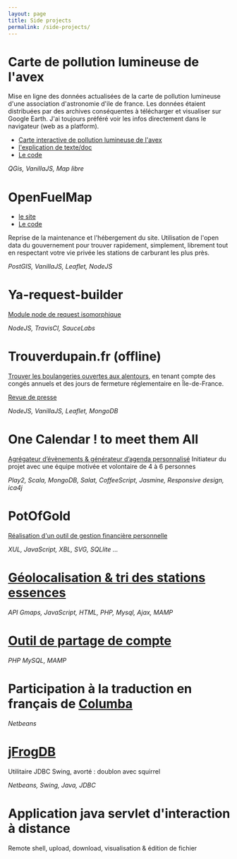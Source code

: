```yaml
---
layout: page
title: Side projects
permalink: /side-projects/
---
```

# Carte de pollution lumineuse de l'avex
Mise en ligne des données actualisées de la carte de pollution lumineuse d'une association d'astronomie d'ile de france. Les données étaient distribuées par des archives conséquentes à télécharger et visualiser sur Google Earth. J'ai toujours préféré voir les infos directement dans le navigateur (web as a platform).
 - [Carte interactive de pollution lumineuse de l'avex](https://avex-asso.org/dossiers/2024-nav) 
 - [l'explication de texte/doc](https://www.avex-asso.org/dossiers/wordpress/la-pollution-lumineuse-light-pollution/carte-dynamique-et-interactives-de-la-pollution-lumineuse) 
 - [Le code](https://framagit.org/wadouk/avex-pl)

_QGis, VanillaJS, Map libre_

# OpenFuelMap
 - [le site](https://openfuelmap.net) 
 - [Le code](https://framagit.org/PanierAvide/OpenFuelMap)

Reprise de la maintenance et l'hébergement du site. Utilisation de l'open data du gouvernement pour trouver rapidement, simplement, librement tout en respectant votre vie privée les stations de carburant les plus près.

_PostGIS, VanillaJS, Leaflet, NodeJS_

# Ya-request-builder
[Module node de request isomorphique ](https://www.npmjs.com/package/ya-request-builder)

_NodeJS, TravisCI, SauceLabs_

# Trouverdupain.fr (offline)
[Trouver les boulangeries ouvertes aux alentours](https://github.com/wadouk/trouverdupain), en tenant compte des congés annuels et des jours de fermeture réglementaire en Île-de-France. 

[Revue de presse](/2016/10/07/trouverdupain.fr-revue-de-presse.html)
 
_NodeJS, VanillaJS, Leaflet, MongoDB_

# One Calendar ! to meet them All
[Agrégateur d’évènements & générateur d’agenda personnalisé](https://github.com/OneCalendar/OneCalendar/)
Initiateur du projet avec une équipe motivée et volontaire de 4 à 6 personnes 

_Play2, Scala, MongoDB, Salat, CoffeeScript, Jasmine, Responsive design, ica4j_

# PotOfGold
[Réalisation d'un outil de gestion financière personnelle](http://potofgold.mozdev.org/)

_XUL, JavaScript, XBL, SVG, SQLlite ..._

# [Géolocalisation & tri des stations essences](http://nbetheuil.free.fr/textmarkers/textmarkers.htm)

_API Gmaps, JavaScript, HTML, PHP, Mysql, Ajax, MAMP_

# [Outil de partage de compte](http://nbetheuil.free.fr/lebavoir/?p=3)
_PHP MySQL, MAMP_

# Participation à la traduction en français de [Columba](http://columba.sourceforge.net/)
_Netbeans_

# [jFrogDB](https://sourceforge.net/projects/jfrogdb/)
Utilitaire JDBC Swing, avorté : doublon avec squirrel

_Netbeans, Swing, Java, JDBC_

# Application java servlet d'interaction à distance
Remote shell, upload, download, visualisation & édition de fichier
